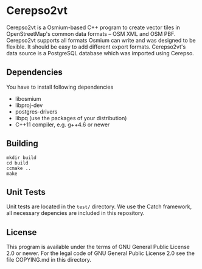 Cerepso2vt
==========

Cerepso2vt is a Osmium-based C++ program to create vector tiles in
OpenStreetMap's common data formats – OSM XML and OSM PBF. Cerepso2vt
supports all formats Osmium can write and was designed to be flexible.
It should be easy to add different export formats.
Cerepso2vt's data source is a PostgreSQL database which was imported
using Cerepso.


Dependencies
------------

You have to install following dependencies

* libosmium
* libproj-dev
* postgres-drivers
* libpq (use the packages of your distribution)
* C++11 compiler, e.g. g++4.6 or newer


Building
--------

```
mkdir build
cd build
ccmake ..
make
```


Unit Tests
----------

Unit tests are located in the `test/` directory. We use the Catch framework, all
necessary depencies are included in this repository.


License
-------
This program is available under the terms of GNU General Public License 2.0 or
newer. For the legal code of GNU General Public License 2.0 see the file COPYING.md in this directory.
